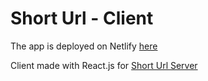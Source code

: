 # Short Url - Client

The app is deployed on Netlify [here](https://urls-short.netlify.app/)

Client made with React.js for [Short Url Server](https://github.com/asjadjawed/short-url-server)
